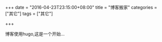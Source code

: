 +++
date = "2016-04-23T23:15:00+08:00"
title = "博客搬家"
categories = ["其它"]
tags = ["其它"]

+++

博客使用hugo,这是一个开始...

</br>
</br>
</br>
